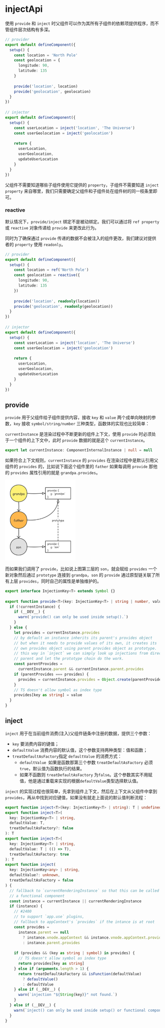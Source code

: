 # injectApi

使用 `provide` 和 `inject` 时父组件可以作为其所有子组件的依赖项提供程序，而不管组件层次结构有多深。

```ts
// provider
export default defineComponent({
  setup() {
    const location = 'North Pole'
    const geolocation = {
      longitude: 90,
      latitude: 135
    }

    provide('location', location)
    provide('geolocation', geolocation)
  }
})

// injector
export default defineComponent({
  setup() {
    const userLocation = inject('location', 'The Universe')
    const userGeolocation = inject('geolocation')

    return {
      userLocation,
      userGeolocation,
      updateUserLocation
    }
  }
})
```

父组件不需要知道哪些子组件使用它提供的 `property`，子组件不需要知道 `inject property` 来自哪里，我们只需要确定父组件和子组件处在组件树的同一枝条里即可。

### reactive

默认情况下，`provide/inject` 绑定不是被动绑定。我们可以通过将 `ref property` 或 `reactive` 对象传递给 `provide` 来更改此行为。

同时为了确保通过 `provide` 传递的数据不会被注入的组件更改，我们建议对提供者的 `property` 使用 `readonly`。

```ts
// provider
export default defineComponent({
  setup() {
    const location = ref('North Pole')
    const geolocation = reactive({
      longitude: 90,
      latitude: 135
    })

    provide('location', readonly(location))
    provide('geolocation', readonly(geolocation))
  }
})

// injector
export default defineComponent({
  setup() {
    const userLocation = inject('location', 'The Universe')
    const userGeolocation = inject('geolocation')

    return {
      userLocation,
      userGeolocation,
      updateUserLocation
    }
  }
})
```

## provide

`provide` 用于父组件给子组件提供内容，接收 `key` 和 `value` 两个成单向映射的参数，`key` 接收 `symbol/string/number` 三种类型，函数体的实现也比较简单：

`currentInstance`  是渲染过程中不断更新的组件上下文，使用 `provide` 时必须处于一个组件的上下文中，此时 `provide` 数据的就是这个 `currentInstance`。

```ts
export let currentInstance: ComponentInternalInstance | null = null
```

如果符合上下文规则，`currentInstance` 的 `provides` 在渲染过程中是默认引用父组件的 `provides` 的，比如说下面这个组件里的 `father` 如果每调用 `provide` 那他的 `provides` 属性引用的就是 `grandpa.provides`。

<img src="assets/provide.png" alt="provide" style="zoom:33%;" />

而如果我们调用了 `provide`，比如说上图第三层的 `son`，就会赋给 `provides` 一个新对象然后通过 `prototype` 连接到 `grandpa`，`son` 的 `provide` 通过原型链关联了所有上层 `provides`，同时自己的属性是单独维护的。

```ts
export interface InjectionKey<T> extends Symbol {}

export function provide<T>(key: InjectionKey<T> | string | number, value: T) {
  if (!currentInstance) {
    if (__DEV__) {
      warn(`provide() can only be used inside setup().`)
    }
  } else {
    let provides = currentInstance.provides
    // by default an instance inherits its parent's provides object
    // but when it needs to provide values of its own, it creates its
    // own provides object using parent provides object as prototype.
    // this way in `inject` we can simply look up injections from direct
    // parent and let the prototype chain do the work.
    const parentProvides =
      currentInstance.parent && currentInstance.parent.provides
    if (parentProvides === provides) {
      provides = currentInstance.provides = Object.create(parentProvides)
    }
    // TS doesn't allow symbol as index type
    provides[key as string] = value
  }
}
```

## inject

`inject` 用于在当前组件消费(注入)父组件链条中注册的数据，提供三个参数：

+ `key` 要消费内容的键值；
+ `defaultValue` 消费内容的默认值，这个参数支持两种类型：值和函数；
+ `treatDefaultAsFactory`指定 `defaultValue` 的消费方式：
  + `defaultValue `如果是函数那第三个参数 `treatDefaultAsFactory` 必须 `true`，默认值为函数执行的结果。
  + 如果不函数则 `treatDefaultAsFactory` 为`false`。这个参数其实不用赋值，他是通过重载来实现的根据`defaultValue`类型选择默认值。

`inject` 的实现过程也很简单，先拿到组件上下文，然后在上下文从父组件中拿到 `provides`，再从中找到对应键值，如果没有就走上面说的默认值判断流程：

```ts
export function inject<T>(key: InjectionKey<T> | string): T | undefined
export function inject<T>(
  key: InjectionKey<T> | string,
  defaultValue: T,
  treatDefaultAsFactory?: false
): T
export function inject<T>(
  key: InjectionKey<T> | string,
  defaultValue: T | (() => T),
  treatDefaultAsFactory: true
): T
export function inject(
  key: InjectionKey<any> | string,
  defaultValue?: unknown,
  treatDefaultAsFactory = false
) {
  // fallback to `currentRenderingInstance` so that this can be called in
  // a functional component
  const instance = currentInstance || currentRenderingInstance
  if (instance) {
    // #2400
    // to support `app.use` plugins,
    // fallback to appContext's `provides` if the intance is at root
    const provides =
      instance.parent == null
        ? instance.vnode.appContext && instance.vnode.appContext.provides
        : instance.parent.provides

    if (provides && (key as string | symbol) in provides) {
      // TS doesn't allow symbol as index type
      return provides[key as string]
    } else if (arguments.length > 1) {
      return treatDefaultAsFactory && isFunction(defaultValue)
        ? defaultValue()
        : defaultValue
    } else if (__DEV__) {
      warn(`injection "${String(key)}" not found.`)
    }
  } else if (__DEV__) {
    warn(`inject() can only be used inside setup() or functional components.`)
  }
}

```

